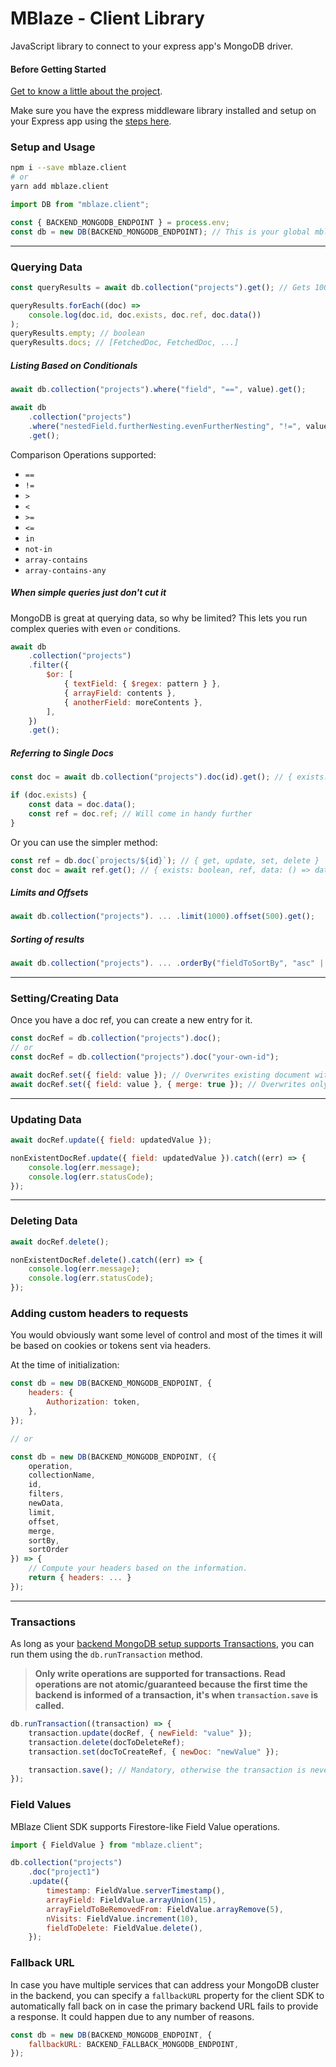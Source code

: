 # MBlaze - Client Library

JavaScript library to connect to your express app's MongoDB driver.

#### Before Getting Started

[Get to know a little about the project](https://github.com/deve-sh/MBlaze#readme).

Make sure you have the express middleware library installed and setup on your Express app using the [steps here](https://npmjs.com/package/mblaze.express).

### Setup and Usage

```bash
npm i --save mblaze.client
# or
yarn add mblaze.client
```

```javascript
import DB from "mblaze.client";

const { BACKEND_MONGODB_ENDPOINT } = process.env;
const db = new DB(BACKEND_MONGODB_ENDPOINT); // This is your global mblaze instance
```

---

### Querying Data

```javascript
const queryResults = await db.collection("projects").get(); // Gets 100 documents from the collection by default.

queryResults.forEach((doc) =>
	console.log(doc.id, doc.exists, doc.ref, doc.data())
);
queryResults.empty; // boolean
queryResults.docs; // [FetchedDoc, FetchedDoc, ...]
```

##### Listing Based on Conditionals

```javascript
await db.collection("projects").where("field", "==", value).get();

await db
	.collection("projects")
	.where("nestedField.furtherNesting.evenFurtherNesting", "!=", value)
	.get();
```

Comparison Operations supported:

- `==`
- `!=`
- `>`
- `<`
- `>=`
- `<=`
- `in`
- `not-in`
- `array-contains`
- `array-contains-any`

##### When simple queries just don't cut it

MongoDB is great at querying data, so why be limited? This lets you run complex queries with even `or` conditions.

```javascript
await db
	.collection("projects")
	.filter({
		$or: [
			{ textField: { $regex: pattern } },
			{ arrayField: contents },
			{ anotherField: moreContents },
		],
	})
	.get();
```

##### Referring to Single Docs

```javascript
const doc = await db.collection("projects").doc(id).get(); // { exists: boolean, ref, data: () => data, id: string }

if (doc.exists) {
	const data = doc.data();
	const ref = doc.ref; // Will come in handy further
}
```

Or you can use the simpler method:

```javascript
const ref = db.doc(`projects/${id}`); // { get, update, set, delete }
const doc = await ref.get(); // { exists: boolean, ref, data: () => data, id: string }
```

##### Limits and Offsets

```javascript
await db.collection("projects"). ... .limit(1000).offset(500).get();
```

##### Sorting of results

```javascript
await db.collection("projects"). ... .orderBy("fieldToSortBy", "asc" | "desc");
```

---

### Setting/Creating Data

Once you have a doc ref, you can create a new entry for it.

```javascript
const docRef = db.collection("projects").doc();
// or
const docRef = db.collection("projects").doc("your-own-id");

await docRef.set({ field: value }); // Overwrites existing document with the same id.
await docRef.set({ field: value }, { merge: true }); // Overwrites only the fields specified in case a doc with the id already exists.
```

---

### Updating Data

```javascript
await docRef.update({ field: updatedValue });

nonExistentDocRef.update({ field: updatedValue }).catch((err) => {
	console.log(err.message);
	console.log(err.statusCode);
});
```

---

### Deleting Data

```javascript
await docRef.delete();

nonExistentDocRef.delete().catch((err) => {
	console.log(err.message);
	console.log(err.statusCode);
});
```

### Adding custom headers to requests

You would obviously want some level of control and most of the times it will be based on cookies or tokens sent via headers.

At the time of initialization:

```javascript
const db = new DB(BACKEND_MONGODB_ENDPOINT, {
	headers: {
		Authorization: token,
	},
});

// or

const db = new DB(BACKEND_MONGODB_ENDPOINT, ({
	operation,
	collectionName,
	id,
	filters,
	newData,
	limit,
	offset,
	merge,
	sortBy,
	sortOrder
}) => {
	// Compute your headers based on the information.
	return { headers: ... }
});
```

---

### Transactions

As long as your [backend MongoDB setup supports Transactions](https://github.com/deve-sh/MBlaze/tree/main/library/express#transactions), you can run them using the `db.runTransaction` method.

> **Only write operations are supported for transactions. Read operations are not atomic/guaranteed because the first time the backend is informed of a transaction, it's when `transaction.save` is called.**

```javascript
db.runTransaction((transaction) => {
	transaction.update(docRef, { newField: "value" });
	transaction.delete(docToDeleteRef);
	transaction.set(docToCreateRef, { newDoc: "newValue" });

	transaction.save(); // Mandatory, otherwise the transaction is never registered.
});
```

### Field Values

MBlaze Client SDK supports Firestore-like Field Value operations.

```javascript
import { FieldValue } from "mblaze.client";

db.collection("projects")
	.doc("project1")
	.update({
		timestamp: FieldValue.serverTimestamp(),
		arrayField: FieldValue.arrayUnion(15),
		arrayFieldToBeRemovedFrom: FieldValue.arrayRemove(5),
		nVisits: FieldValue.increment(10),
		fieldToDelete: FieldValue.delete(),
	});
```

### Fallback URL

In case you have multiple services that can address your MongoDB cluster in the backend, you can specify a `fallbackURL` property for the client SDK to automatically fall back on in case the primary backend URL fails to provide a response. It could happen due to any number of reasons.

```javascript
const db = new DB(BACKEND_MONGODB_ENDPOINT, {
	fallbackURL: BACKEND_FALLBACK_MONGODB_ENDPOINT,
});
```
